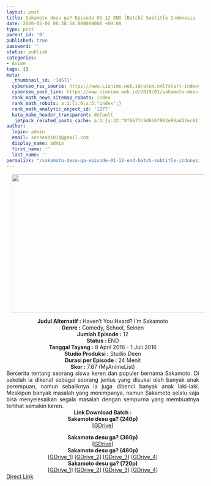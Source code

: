 ```yaml
---
layout: post
title: Sakamoto desu ga? Episode 01-12 END [Batch] Subtitle Indonesia
date: 2020-05-06 06:28:54.000000000 +00:00
type: post
parent_id: '0'
published: true
password: ''
status: publish
categories:
- Anime
tags: []
meta:
  _thumbnail_id: '14571'
  cyberseo_rss_source: https://www.ciunime.web.id/atom.xml?start-index=601&max-results=150
  cyberseo_post_link: https://www.ciunime.web.id/2019/01/sakamoto-desu-ga-episode-01-12-end.html
  rank_math_news_sitemap_robots: index
  rank_math_robots: a:1:{i:0;s:5:"index";}
  rank_math_analytic_object_id: '1277'
  kata_make_header_transparent: default
  _jetpack_related_posts_cache: a:1:{s:32:"8f6677c9d6b0f903e98ad32ec61f8deb";a:2:{s:7:"expires";i:1654517278;s:7:"payload";a:0:{}}}
author:
  login: admin
  email: senseads014@gmail.com
  display_name: admin
  first_name: ''
  last_name: ''
permalink: "/sakamoto-desu-ga-episode-01-12-end-batch-subtitle-indonesia/"
---
```

<div class="separator" style="clear: both; text-align: center;"><a href="https://2.bp.blogspot.com/-EG0H9A8MTxI/XD2K0ttDX9I/AAAAAAAAHXI/4FEVwnTw4OcPWVJUDuzBwFcfDvcMWbK9wCLcBGAs/s1600/Sakamoto%2Bdesu%2Bga.jpg" imageanchor="1" style="margin-left: 1em; margin-right: 1em;"><img border="0" data-original-height="720" data-original-width="1280" height="360" src="{{ site.baseurl }}/assets/2020/05/Sakamoto%2Bdesu%2Bga.jpg" width="640" /></a></div>
<p>
<div style="text-align: center;"><b>Judul Alternatif :</b> Haven’t You Heard? I’m Sakamoto</div>
<div style="text-align: center;"><b><b>Genre :</b></b> <b></b>Comedy, School, Seinen</div>
<div style="text-align: center;"><b>Jumlah Episode :</b> 12<br /><b>Status :&nbsp;</b>END<br /><b>Tanggal Tayang :</b> 8 April 2016 - 1 Juli 2016<br /><b>Studio Produksi :</b> Studio Deen<br /><b>Durasi per Episode :</b>&nbsp;24 Menit</div>
<div style="text-align: center;"><b>Skor :</b> 7.67 (MyAnimeList)</div>
<div style="text-align: center;"></div>
<div style="text-align: justify;">Bercerita tentang seorang siswa keren dan populer bernama Sakamoto. Di sekolah ia dikenal sebagai seorang jenius yang disukai olah banyak anak perempuan, namun sebaliknya ia juga dibenci banyak anak laki-laki. Meskipun banyak masalah yang menimpanya, namun Sakamoto selalu saja bisa menyelesaikan segala masalah dengan sempurna yang membuatnya terlihat semakin keren.</div>
<div style="text-align: justify;"></div>
<div style="text-align: justify;"></div>
<div style="text-align: center;"><b>Link Download Batch :</b></div>
<div style="text-align: center;">
<div style="text-align: center;"><b>Sakamoto desu ga? (240p)</b></div>
<div style="text-align: center;">[<a href="https://drive.google.com/uc?export=download&amp;id=1qthlzzZ4KsHB629yvBEM1ore1XjiOyuW" target="_blank" rel="noopener">GDrive</a>]</p>
</div>
</div>
<div style="text-align: center;"><b>Sakamoto desu ga? (360p)</b></div>
<div style="text-align: center;">[<a href="https://drive.google.com/uc?export=download&amp;id=1OoG_9Qhy7kM90vsPDP6UBR6hiPDR7juN" target="_blank" rel="noopener">GDrive</a>]</div>
<div style="text-align: center;"></div>
<div style="text-align: center;"><b>Sakamoto desu ga? (480p)</b><br />[<a href="https://drive.google.com/uc?id=1kPm7vO6YecADD8k26nexnwpZCdRVdN6q" target="_blank" rel="noopener">GDrive_1</a>] [<a href="https://drive.google.com/uc?export=download&amp;id=1mDENqyBNJcCqL6CllVjhGRhKuHdVjYri" target="_blank" rel="noopener">GDrive_2</a>] [<a href="https://drive.google.com/uc?id=1mOWfg2G0vVfjwUpiJNdtq6vB7KK9tLPQ" target="_blank" rel="noopener">GDrive_3</a>] [<a href="https://drive.google.com/uc?export=download&amp;id=0B6tUWGnovJ18WUFLQVRja1haOEE" target="_blank" rel="noopener">GDrive_4</a>]</div>
<div style="text-align: center;"><b>Sakamoto desu ga? (720p)</b><br />[<a href="https://drive.google.com/uc?id=1MOKI60USObJerV7OWX8VMKZ5AC1s_13N" target="_blank" rel="noopener">GDrive_1</a>] [<a href="https://drive.google.com/uc?export=download&amp;id=1Zf3jz-pAHpa5v0NCghq5cqYyDCA6Fiqt" target="_blank" rel="noopener">GDrive_2</a>] [<a href="https://drive.google.com/uc?id=1JOZ_WdefIfPrNMtaFW8C6tyE9eDSGtd7" target="_blank" rel="noopener">GDrive_3</a>] [<a href="https://drive.google.com/uc?export=download&amp;id=0B6tUWGnovJ18YzVYUVgwSFVUYWs" target="_blank" rel="noopener">GDrive_4</a>]</div>
<link rel="stylesheet" href="https://cdnjs.cloudflare.com/ajax/libs/font-awesome/4.7.0/css/font-awesome.min.css" />
<div class="divbtn"> <a href="https://handymansurrender.com/fihup8buzv?key=94550f7ce39444073321dde3b8782f97" class="btn"><i class="fa fa-download"></i> Direct Link</a> </div>
